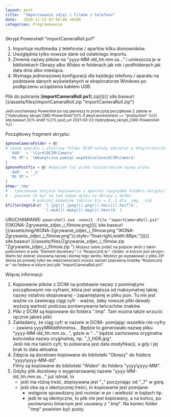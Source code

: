 ```yaml
---
layout: post
title:  "Importowanie zdjęć i filmów z telefonu"
date:   2020-11-23 07:00:00 +0100
categories: Programowanie
---
```


Skrypt Powershell "importCameraRoll.ps1"


1. Importuje multimedia z telefonów / apartów kilku domowników.
2. Uwzględnia tylko nowsze dane od ostatniego importu.
3. Zmienia nazwy plików na "yyyy-MM-dd_hh.mm.ss..." i umieszcza je w bibliotekach Obrazy albo Wideo w folderach jak rok i podfolderach jak data dnia albo miesiąca.
4. Wymaga jednorazowej konfiguracji dla każdego telefonu / aparatu na podstawie danych wyświetlanych w eksploratorze Windows po podłączeniu urządzenia kablem USB.

Plik do pobrania [**importCameraRoll.ps1**(.zip)]({{ site.baseurl }}/assets/files/importCameraRoll.zip "importCameraRoll.zip") 

<small>
Jeśli uruchamiasz Powershel po raz pierwszy to przeczytaj początkowe 2 zdania w 
["Hybrydowy skrypt CMD-PowerShell"]({% if jekyll.environment == "production" %}{{ site.baseurl }}{% endif %}{% post_url 2021-03-22-Hybrydowy_skrypt_CMD-Powershell %})
.</small>

Początkowy fragment skryptu:
````powershell
$phoneCameraFolder = @{ 
# nazwę aparatu i właściwy folder DCIM należy odczytać w eksploratorze Windows
  'A40'  = '\Card\DCIM\Camera'
  'Mi 9T'= '\Wewnętrzna pamięć współdzielona\DCIM\Camera'
}
$phonePostfix = @{ #dopisek tuż przed rozszerzeniem nazwy pliku
  'A40'  = '_a'
  'Mi 9T'= ''
}
$tmp='.tmp'
# - tymczasowe miejsce kopiowania z aparatu (względem folderu skryptu) 
# - powinno to być na tym samym dysku co Obrazy i Wideo
            # poniżej podwójne tablice $iv = 0..1 dla _img, _vid
$filterImgVid=@( '(.jpg)|(.jpeg)|(.png)|(.heic)|(.heif)$',
                 '(.mp4)|(.mpeg)|(.mpg)|(.hevc)$' )
````
URUCHAMIANIE: `powershell.exe -noexit -File "importCameraRoll.ps1"`  
[![IKONA-Zgrywanie_zdjec_i_filmow.png]({{ site.baseurl }}/assets/img/IKONA-Zgrywanie_zdjec_i_filmow.png "IKONA-Zgrywanie_zdjec_i_filmow.png"){:style="float:right;width:88px;"}]({{ site.baseurl }}/assets/files/Zgrywanie_zdjec_i_filmow.zip "Zgrywanie_zdjec_i_filmow.zip ")
<small> Możesz sobie zrobić na pulpicie skrót z takim poleceniem w polu "Element docelowy:" i z "Rozpocznij w:" <_folder, w krórym jest skrypt_>. Warto też dobrać stosowną nazwę i ikonkę tego skrótu. Możesz go wypakować z pliku ZIP (ikona po prawej) tylko we właściwościach musisz wpisać poprawną  ścieżkę "Rozpocznij w:" do foldera w któym jest plik "importCameraRoll.ps1". </small>


Więcej informacji:

1. Kopiowanie plików z DCIM na podstawie nazwy z pominiętymi początkowymi nie-cyframi, 
która jest większa od maksymalnej takiej nazwy ostatnio skopiowanej - zapamiętanej w pliku json.
Tu nie jest ważne co zawierają ciągi cyfr - ważne, żeby nowsze pliki dawały wyższą wartość podczas 
porównywania łańcuchów znaków.
2. Pliki z DCIM są kopiowane do foldera ".tmp". Tam można także wrzucić ręcznie jakieś pliki.
3. Zakładamy, że ciąg cyfr w nazwie w DCIM- pomijając wszelkie nie-cyfry - zawiera yyyyMMddhhmmss...
Będzie to generowało nazwę pliku "yyyy-MM-dd_hh.mm.ss...", gdzie w "..." będzie zachowana 
oryginalna końcówka nazwy oryginalnej, np. "_1_HDR.jpg".  
Jeśli nie ma takich cyfr, to pobierana jest data modyfikacji, a gdy i jej brak to data aktualna.
4. Zdjęcia są docelowo kopiowane do biblioteki "Obrazy" do foldera "yyyy\yyyy-MM-dd".  
Filmy są kopiowane do biblioteki "Wideo" do foldera "yyyy\yyyy-MM".
5. Gdyby plik docelowy o wygenerowanej nazwie "yyyy-MM-dd_hh.mm.ss..." już istniał, to 
    - jeśli ma różną treść, dopisywana jest "_<liczba>" poczynając od "_7" w górę. 
    - jeśli oba są o identycznej treści, to kopiowanie jest pomijane:
        - wstępnie sprawdzany jest rozmiar w px i wielkość w bajtach itp.
        - jeśli te są identyczne, to plik nie jest kopiowany, a na końcu, po porównaniu binarnym jest usuwany z ".tmp". Na koniec folder ".tmp" powinien być pusty.

